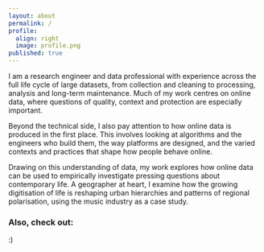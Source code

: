 ```yaml
---
layout: about
permalink: /
profile:
  align: right
  image: profile.png
published: true
---
```


I am a research engineer and data professional with experience across the full life cycle of large datasets, from collection and cleaning to processing, analysis and long-term maintenance. Much of my work centres on online data, where questions of quality, context and protection are especially important.

Beyond the technical side, I also pay attention to how online data is produced in the first place. This involves looking at algorithms and the engineers who build them, the way platforms are designed, and the varied contexts and practices that shape how people behave online.

Drawing on this understanding of data, my work explores how online data can be used to empirically investigate pressing questions about contemporary life. A geographer at heart, I examine how the growing digitisation of life is reshaping urban hierarchies and patterns of regional polarisation, using the music industry as a case study.

### Also, check out:

:)

